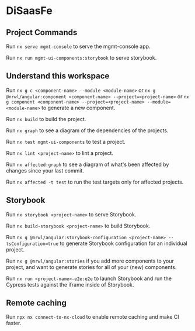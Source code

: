 # DiSaasFe

## Project Commands

Run `nx serve mgmt-console` to serve the mgmt-console app.

Run `nx run mgmt-ui-components:storybook` to serve storybook.

## Understand this workspace

Run `nx g c <component-name> --module <module-name>` or `nx g @nrwl/angular:component <component-name> --project=<project-name>` or `nx g component <component-name> --project=<project-name> --module=<module-name>` to generate a new component.

Run `nx build` to build the project.

Run `nx graph` to see a diagram of the dependencies of the projects.

Run `nx test mgmt-ui-components` to test a project.

Run `nx lint <project-name>` to lint a project.

Run `nx affected:graph` to see a diagram of what's been affected by changes since your last commit.

Run `nx affected -t test` to run the test targets only for affected projects.

## Storybook

Run `nx storybook <project-name>` to serve Storybook.

Run `nx build-storybook <project-name>` to build Storybook.

Run `nx g @nrwl/angular:storybook-configuration <project-name> --tsConfiguration=true` to generate Storybook configuration for an individual project.

Run `nx g @nrwl/angular:stories` if you add more components to your project, and want to generate stories for all of your (new) components.

Run `nx run <project-name>-e2e:e2e` to launch Storybook and run the Cypress tests against the iframe inside of Storybook.

## Remote caching

Run `npx nx connect-to-nx-cloud` to enable remote caching and make CI faster.

